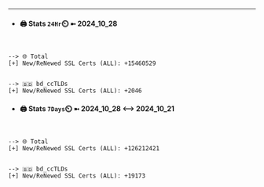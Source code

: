 

---
- #### 🖨️ **Stats** `24Hr`⏲️ ➼ 2024_10_28
```console


--> 🌐 Total
[+] New/ReNewed SSL Certs (ALL): +15460529


--> 🇧🇩 bd_ccTLDs
[+] New/ReNewed SSL Certs (ALL): +2046

```

- #### 🖨️ **Stats** `7Days`⏲️ ➼ 2024_10_28 <--> 2024_10_21
```console


--> 🌐 Total
[+] New/ReNewed SSL Certs (ALL): +126212421


--> 🇧🇩 bd_ccTLDs
[+] New/ReNewed SSL Certs (ALL): +19173

```

